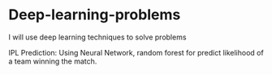 # Deep-learning-problems
I will use deep learning techniques to solve problems

IPL Prediction: Using Neural Network, random forest for predict likelihood of a team winning the match. 
